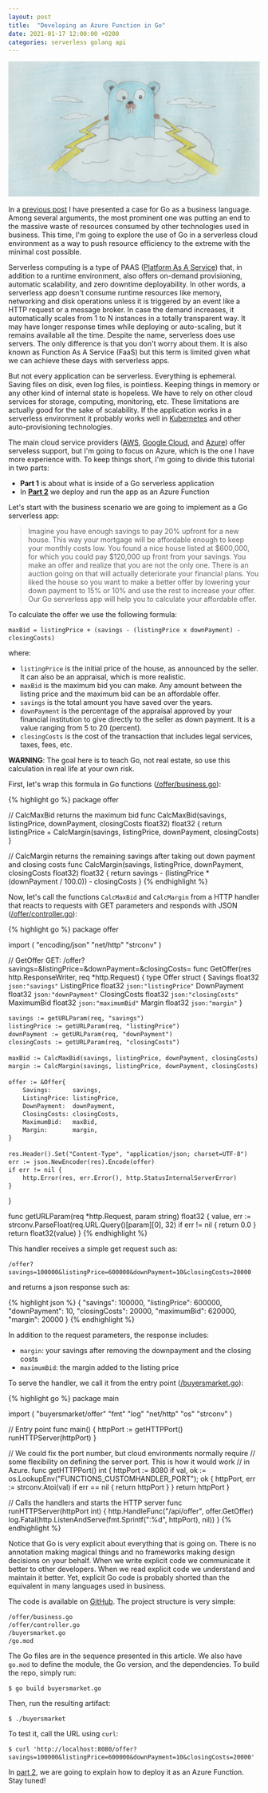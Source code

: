 ```yaml
---
layout: post
title:  "Developing an Azure Function in Go"
date: 2021-01-17 12:00:00 +0200
categories: serverless golang api
---
```


![Golang Serverless](/images/posts/golang-serverless.jpg)

In a [previous post](https://www.hildeberto.com/2020/12/go-business-language.html) I have presented a case for Go as a business language. Among several arguments, the most prominent one was putting an end to the massive waste of resources consumed by other technologies used in business. This time, I'm going to explore the use of Go in a serverless cloud environment as a way to push resource efficiency to the extreme with the minimal cost possible.

<!-- more -->

Serverless computing is a type of PAAS ([Platform As A Service](https://en.wikipedia.org/wiki/Platform_as_a_service)) that, in addition to a runtime environment, also offers on-demand provisioning, automatic scalability, and zero downtime deployability. In other words, a serverless app doesn't consume runtime resources like memory, networking and disk operations unless it is triggered by an event like a HTTP request or a message broker. In case the demand increases, it automatically scales from 1 to N instances in a totally transparent way. It may have longer response times while deploying or auto-scaling, but it remains available all the time. Despite the name, serverless does use servers. The only difference is that you don't worry about them. It is also known as Function As A Service (FaaS) but this term is limited given what we can achieve these days with serverless apps.

But not every application can be serverless. Everything is ephemeral. Saving files on disk, even log files, is pointless. Keeping things in memory or any other kind of internal state is hopeless. We have to rely on other cloud services for storage, computing, monitoring, etc. These limitations are actually good for the sake of scalability. If the application works in a serverless environment it probably works well in [Kubernetes](https://kubernetes.io/) and other auto-provisioning technologies.

The main cloud service providers ([AWS](https://aws.amazon.com/lambda/), [Google Cloud](https://cloud.google.com/functions), and [Azure](https://azure.microsoft.com/en-us/services/functions/)) offer serveless support, but I'm going to focus on Azure, which is the one I have more experience with. To keep things short, I'm going to divide this tutorial in two parts:

- **Part 1** is about what is inside of a Go serverless application
- In [**Part 2**](/2021/01/azure-function-golang-2.html) we deploy and run the app as an Azure Function

Let's start with the business scenario we are going to implement as a Go serverless app:

> Imagine you have enough savings to pay 20% upfront for a new house. This way your mortgage will be affordable enough to keep your monthly costs low. You found a nice house listed at $600,000, for which you could pay $120,000 up front from your savings. You make an offer and realize that you are not the only one. There is an auction going on that will actually deteriorate your financial plans. You liked the house so you want to make a better offer by lowering your down payment to 15% or 10% and use the rest to increase your offer. Our Go serverless app will help you to calculate your affordable offer.

To calculate the offer we use the following formula:

    maxBid = listingPrice + (savings - (listingPrice x downPayment) - closingCosts)

where:

- `listingPrice` is the initial price of the house, as announced by the seller. It can also be an appraisal, which is more realistic.
- `maxBid` is the maximum bid you can make. Any amount between the listing price and the maximum bid can be an affordable offer.
- `savings` is the total amount you have saved over the years.
- `downPayment` is the percentage of the appraisal approved by your financial institution to give directly to the seller as down payment. It is a value ranging from 5 to 20 (percent).
- `closingCosts` is the cost of the transaction that includes legal services, taxes, fees, etc.

**WARNING**: The goal here is to teach Go, not real estate, so use this calculation in real life at your own risk.

First, let's wrap this formula in Go functions ([/offer/business.go](https://github.com/htmfilho/buyersmarket/blob/main/offer/business.go)):

{% highlight go %}
package offer

// CalcMaxBid returns the maximum bid
func CalcMaxBid(savings, listingPrice, downPayment, closingCosts float32) float32 {
    return listingPrice + CalcMargin(savings, listingPrice, downPayment, closingCosts)
}

// CalcMargin returns the remaining savings after taking out down payment and closing costs
func CalcMargin(savings, listingPrice, downPayment, closingCosts float32) float32 {
    return savings - (listingPrice * (downPayment / 100.0)) - closingCosts
}
{% endhighlight %}

Now, let's call the functions `CalcMaxBid` and `CalcMargin` from a HTTP handler that reacts to requests with GET parameters and responds with JSON ([/offer/controller.go](https://github.com/htmfilho/buyersmarket/blob/main/offer/controller.go)):

{% highlight go %}
package offer

import (
    "encoding/json"
    "net/http"
    "strconv"
)

// GetOffer GET: /offer?savings=&listingPrice=&downPayment=&closingCosts=
func GetOffer(res http.ResponseWriter, req *http.Request) {
    type Offer struct {
        Savings      float32 `json:"savings"`
        ListingPrice float32 `json:"listingPrice"`
        DownPayment  float32 `json:"downPayment"`
        ClosingCosts float32 `json:"closingCosts"`
        MaximumBid   float32 `json:"maximumBid"`
        Margin       float32 `json:"margin"`
    }

    savings := getURLParam(req, "savings")
    listingPrice := getURLParam(req, "listingPrice")
    downPayment := getURLParam(req, "downPayment")
    closingCosts := getURLParam(req, "closingCosts")

    maxBid := CalcMaxBid(savings, listingPrice, downPayment, closingCosts)
    margin := CalcMargin(savings, listingPrice, downPayment, closingCosts)

    offer := &Offer{
        Savings:      savings,
        ListingPrice: listingPrice,
        DownPayment:  downPayment,
        ClosingCosts: closingCosts,
        MaximumBid:   maxBid,
        Margin:       margin,
    }

    res.Header().Set("Content-Type", "application/json; charset=UTF-8")
    err := json.NewEncoder(res).Encode(offer)
    if err != nil {
        http.Error(res, err.Error(), http.StatusInternalServerError)
    }
}

func getURLParam(req *http.Request, param string) float32 {
    value, err := strconv.ParseFloat(req.URL.Query()[param][0], 32)
    if err != nil {
        return 0.0
    }
    return float32(value)
}
{% endhighlight %}

This handler receives a simple get request such as:

    /offer?savings=100000&listingPrice=600000&downPayment=10&closingCosts=20000

and returns a json response such as:

{% highlight json %}
{
    "savings": 100000,
    "listingPrice": 600000,
    "downPayment": 10,
    "closingCosts": 20000,
    "maximumBid": 620000,
    "margin": 20000
}
{% endhighlight %}

In addition to the request parameters, the response includes:

 - `margin`: your savings after removing the downpayment and the closing costs
 - `maximumBid`: the margin added to the listing price

To serve the handler, we call it from the entry point ([/buyersmarket.go](https://github.com/htmfilho/buyersmarket/blob/main/buyersmarket.go)):

{% highlight go %}
package main

import (
    "buyersmarket/offer"
    "fmt"
    "log"
    "net/http"
    "os"
    "strconv"
)

// Entry point
func main() {
    httpPort := getHTTPPort()
    runHTTPServer(httpPort)
}

// We could fix the port number, but cloud environments normally require
// some flexibility on defining the server port. This is how it would work
// in Azure.
func getHTTPPort() int {
    httpPort := 8080
    if val, ok := os.LookupEnv("FUNCTIONS_CUSTOMHANDLER_PORT"); ok {
        httpPort, err := strconv.Atoi(val)
        if err == nil {
            return httpPort
        }
    }
    return httpPort
}

// Calls the handlers and starts the HTTP server
func runHTTPServer(httpPort int) {
    http.HandleFunc("/api/offer", offer.GetOffer)
    log.Fatal(http.ListenAndServe(fmt.Sprintf(":%d", httpPort), nil))
}
{% endhighlight %}

Notice that Go is very explicit about everything that is going on. There is no annotation making magical things and no frameworks making design decisions on your behalf. When we write explicit code we communicate it better to other developers. When we read explicit code we understand and maintain it better. Yet, explicit Go code is probably shorted than the equivalent in many languages used in business.

The code is available on [GitHub](https://github.com/htmfilho/buyersmarket). The project structure is very simple:

    /offer/business.go
    /offer/controller.go
    /buyersmarket.go
    /go.mod

The Go files are in the sequence presented in this article. We also have `go.mod` to define the module, the Go version, and the dependencies. To build the repo, simply run:

    $ go build buyersmarket.go

Then, run the resulting artifact:

    $ ./buyersmarket

To test it, call the URL using `curl`:

    $ curl 'http://localhost:8080/offer?savings=100000&listingPrice=600000&downPayment=10&closingCosts=20000'

In [part 2](/2021/01/azure-function-golang-2.html), we are going to explain how to deploy it as an Azure Function. Stay tuned!